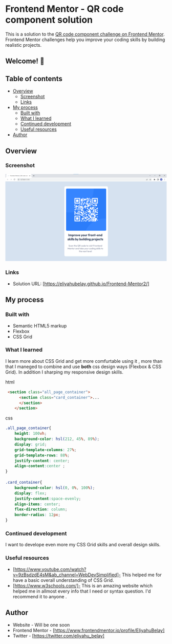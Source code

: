 # Frontend Mentor - QR code component solution

This is a solution to the [QR code component challenge on Frontend Mentor](https://www.frontendmentor.io/challenges/qr-code-component-iux_sIO_H). Frontend Mentor challenges help you improve your coding skills by building realistic projects. 

## Welcome! 👋

## Table of contents

- [Overview](#overview)
  - [Screenshot](#screenshot)
  - [Links](#links)
- [My process](#my-process)
  - [Built with](#built-with)
  - [What I learned](#what-i-learned)
  - [Continued development](#continued-development)
  - [Useful resources](#useful-resources)
- [Author](#author)


## Overview

### Screenshot

![screen shot of the project](./images/Screenshot-project.png)

### Links

- Solution URL: [https://eliyahubelay.github.io/Frontend-Mentor2/]

## My process

### Built with

- Semantic HTML5 markup
- Flexbox
- CSS Grid

### What I learned

I learn more about CSS Grid and get more comfurtable using it , more than that I maneged to combine and use **both** css design ways (Flexbox & CSS Grid).
In addition I sharping my responsive design skills.


html
```html
 <section class="all_page_container">
      <section class="card_container">...
      </section>
    </section>
```
css
```css
.all_page_container{
    height: 100vh;
    background-color: hsl(212, 45%, 89%);
    display: grid;
    grid-template-columns: 27%;
    grid-template-rows: 88%;
    justify-content: center;
    align-content:center ;
}

.card_container{
    background-color: hsl(0, 0%, 100%);
    display: flex;
    justify-content:space-evenly;
    align-items: center;
    flex-direction: column;
    border-radius: 12px;
}
```

### Continued development

I want to develope even more my CSS Grid skills and overall design skills.


### Useful resources

- [https://www.youtube.com/watch?v=9zBsdzdE4sM&ab_channel=WebDevSimplified]- This helped me for have a basic overall understanding of CSS Grid.
- [https://www.w3schools.com/]- This is an amazing website which helped me in allmost every info that I need or syntax question. I'd recommend it to anyone .


## Author

- Website - Will be one soon
- Frontend Mentor - [https://www.frontendmentor.io/profile/EliyahuBelay]
- Twitter - [https://twitter.com/eliyahu_belay]
